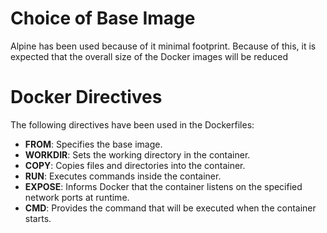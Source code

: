 # Choice of Base Image

Alpine has been used because of it minimal footprint. Because of this, it is expected that the overall size of the Docker images will 
be reduced

# Docker Directives

The following directives have been used in the Dockerfiles:
- **FROM**: Specifies the base image.
- **WORKDIR**: Sets the working directory in the container.
- **COPY**: Copies files and directories into the container.
- **RUN**: Executes commands inside the container.
- **EXPOSE**: Informs Docker that the container listens on the specified network ports at runtime.
- **CMD**: Provides the command that will be executed when the container starts.

